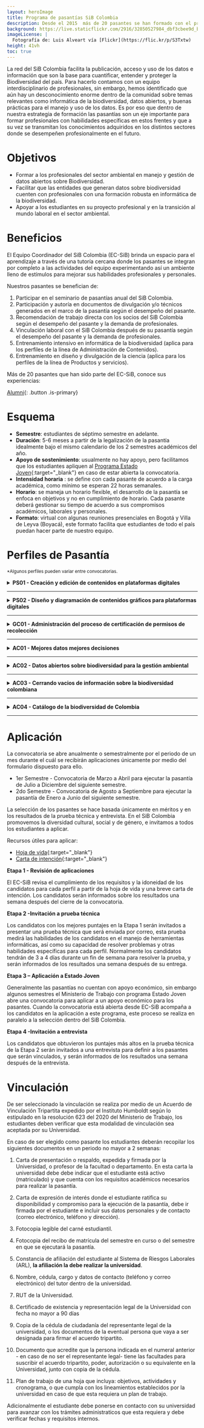 ```yaml
---
layout: heroImage
title: Programa de pasantías SiB Colombia
description: Desde el 2015  más de 20 pasantes se han formado con el programa de pasantías.
background: https://live.staticflickr.com/2916/32850527984_dbf3cbee9d_b.jpg
imageLicense: |
  Fotografía de: Luis Alveart vía [Flickr](https://flic.kr/p/S3Txtw) 
height: 41vh
toc: true
---
```


La red del SiB Colombia facilita la publicación, acceso y uso de los datos e información que son la base para cuantificar, entender y proteger la Biodiversidad del país. Para hacerlo contamos con un equipo interdisciplinario de profesionales, sin embargo, hemos identificado que aún hay un desconocimiento enorme dentro de la comunidad sobre temas relevantes como informática de la biodiversidad, datos abiertos, y buenas prácticas para el manejo y uso de los datos. Es por eso que dentro de nuestra estrategia de formación las pasantías son un eje importante para formar profesionales con habilidades específicas en estos frentes y que a su vez se transmitan los conocimientos adquiridos en los distintos sectores donde se desempeñen profesionalmente en el futuro.


# Objetivos

* Formar a los profesionales del sector ambiental en manejo y gestión de datos abiertos sobre Biodiversidad.
* Facilitar que las entidades que generan datos  sobre biodiversidad cuenten con profesionales con una formación robusta en informática de la biodiversidad.
* Apoyar a los estudiantes en su proyecto profesional y en la transición al mundo laboral en el sector ambiental.


# Beneficios

El Equipo Coordinador del SiB Colombia (EC-SiB) brinda un espacio para el aprendizaje a través de una tutoría cercana donde los pasantes se integran por completo a las actividades del equipo experimentando así un ambiente lleno de estímulos para mejorar sus habilidades profesionales y personales.

Nuestros pasantes se benefician de:

1. Participar en el seminario de pasantías anual del SiB Colombia.
2. Participación y autoría en documentos de divulgación y/o técnicos generados en el marco de la pasantía según el desempeño del pasante.
3. Recomendación de trabajo directa con los socios del SiB Colombia según el desempeño del pasante y la demanda de profesionales.
4. Vinculación laboral con el SiB Colombia después de su pasantía según el desempeño del pasante y la demanda de profesionales.
5. Entrenamiento intensivo en informática de la biodiversidad (aplica para los perfiles de la línea de Administración de Contenidos).
6. Entrenamiento en diseño y divulgación de la ciencia (aplica para los perfiles de la línea de Productos y servicios).

Más de 20 pasantes que han sido parte del EC-SiB, conoce sus experiencias:

[Alumni](/comunidad/formacion/alumni){: .button .is-primary}

# Esquema

- **Semestre**: estudiantes de séptimo semestre en adelante.
- **Duración**: 5-6 meses a partir de la legalización de la pasantía idealmente bajo el mismo calendario de los 2 semestres académicos del año.
- **Apoyo de sostenimiento**: usualmente no hay apoyo, pero facilitamos que los estudiantes apliquen al [Programa Estado Joven](https://www.mintrabajo.gov.co/empleo-y-pensiones/movilidad-y-formacion/estado-joven){:target="_blank"} en caso de estar abierta la convocatoria.
- **Intensidad horaria** : se define con cada pasante de acuerdo a la carga académica, como mínimo se esperan 22 horas semanales.
- **Horario**: se maneja un horario flexible, el desarrollo de la pasantía se enfoca en objetivos y no en cumplimiento de horario. Cada pasante deberá gestionar su tiempo de acuerdo a sus compromisos académicos, laborales y personales.
- **Formato**: virtual con algunas reuniones presenciales en Bogotá y Villa de Leyva (Boyacá), este formato facilita que estudiantes de todo el país puedan hacer parte de nuestro equipo.

# Perfiles de Pasantía
<sub>*Algunos perfiles pueden variar entre convocatorias.</sub>


<details>
    <summary markdown="span"><B>PS01 - Creación y edición de contenidos en plataformas digitales</B></summary>
    
<br>
<p>
[Andrés, revisar y complementar] Esta pasantía busca la elaboración de  contenidos textuales, gráficos o audiovisuales de divulgación, que apoyen la publicación, acceso y uso de datos abiertos sobre biodiversidad.
</p>
  
<ul>
  <li><b>Carreras</b>: periodismo, literatura, comunicación social, comunicación o producción audiovisual, diseño gráfico, artes visuales y afines.</li>
  <li><b>Habilidades</b>: manejo plataforma adobe, redes sociales, páginas web y aplicativos móviles.</li>
  <li><b>Idiomas</b>: manejo básico-intermedio de Inglés.</li>
</ul>
  
<p>
<b>Actividades</b>:
<ul>
  <li>Crear, maquetar, preparar, editar y optimizar publicaciones en distintos canales digitales (web, blog y redes sociales).</li>
  <li>Añadir.</li>
  <li>Añadir.</li>
</ul>
</p>
  
</details>

___

<details>
    <summary markdown="span"><B>PS02 - Diseño y diagramación de contenidos gráficos para plataformas digitales</B></summary>
    
<br>
<p>
[Andrés, revisar y complementar] Esta pasantía busca el diseño e implementar estrategias de divulgación científica sobre la publicación, acceso y uso de datos abiertos sobre biodiversidad.
</p>
  
<ul>
  <li><b>Carreras</b>: diseño Gráfico, diseño Industrial, diseño interactivo, artes visuales, animación.</li>
  <li><b>Habilidades</b>: diagramación y diseño gráfico, teoría del color, manejo plataforma adobe </li>
  <li><b>Idiomas</b>: manejo básico-intermedio de Inglés.</li>
</ul>
  
<p>
<b>Actividades</b>:
<ul>
  <li>Añadir</li>
  <li>Añadir.</li>
  <li>Añadir</li>
  
  
</ul>
</p>
  
</details>

___

<details>
    <summary markdown="span"><B>GC01 - Administración del proceso de certificación de permisos de recolección </B></summary>
    
<br>
<p>
[Jeimmy, revisar y complementar] Esta pasantía se enmarca en la normativa ambiental del país (decretos 1376 y 3016 de 2013, hoy compilados en el <a href="https://www.funcionpublica.gov.co/eva/gestornormativo/norma.php?i=78153" target="_blank"> decreto 1076 de 2015</a>) que regula la recolección de especímenes; y busca apoyar a los  los titulares de permisos en el proceso de reporte de datos al SiB Colombia y al uso de la plataforma de generación de certificados CR-SiB.
</p>
  
<ul>
  <li><b>Carreras</b>: administración ambiental, biología, ecología y afines .</li>
  <li><b>Habilidades</b>: buenas comunicaciones interpersonales, comunicación verbal y escrita, empatía, resolución de problemas. </li>
  <li><b>Idiomas</b>: manejo básico-intermedio de Inglés.</li>
</ul>
  
<p>
<b>Actividades</b>:
<ul>
  <li>Prestar orientación a los usuarios de la plataforma CR-SiB</li>
  <li>Documentación y resoluciñon de pregutnas frecuentes del procedimeinto asociado a CR-SiB</li>
  <li>Añadir</li>
  
  
</ul>
</p>
  
</details>

___

<details>
    <summary markdown="span"><B>AC01 - Mejores datos mejores decisiones</B></summary>
    
<br>
<p>
Esta pasantía se enmarca en la temática de <b>Informática de la Biodiversidad</b> y busca realizar una <b>revisión retrospectiva de calidad</b>  de los datos sobre biodiversidad publicados a través del SiB Colombia con el objetivo de hacer actualizaciones y ajustes que aumenten el potencial de uso de estos datos, permitiendo así que estos sirvan para apoyar procesos de investigación, educación y la toma de decisiones.
</p>


<ul>
  <li><b>Carreras</b>: biología, ecología y afines.</li>
  <li><b>Habilidades</b>: uso de herramientas informáticas y de programación (excel, R, python, otros), buena redacción, creatividad para la resolución de problemas.</li>
  <li><b>Idiomas</b>: manejo básico-intermedio de Inglés.</li>
</ul> 
  
<p>
<b>Actividades</b>:
<ul>
  <li>Administrar e integrar datos e información sobre biodiversidad a través de diferentes herramientas de publicación en línea.</li>
  <li>Implementar herramientas informáticas para la validación, limpieza y mejora de la calidad de datos sobre biodiversidad. </li>
  <li>Participar en los procesos de publicación y el acceso libre a datos e información sobre biodiversidad.</li>
</ul> 
</p>


</details>

___

<details>
    <summary markdown="span"><B>AC02 - Datos abiertos sobre biodiversidad para la gestión ambiental</B></summary>
    
<br>
<p>
Esta pasantía se enmarca en la normativa ambiental del país (decretos 1376 y 3016 de 2013, hoy compilados en el <a href="https://www.funcionpublica.gov.co/eva/gestornormativo/norma.php?i=78153" target="_blank"> decreto 1076 de 2015</a>) que regula la recolección de especímenes; y busca facilitar que los datos sobre biodiversidad generados bajo esta normativa se transformen en una herramienta de conocimiento más allá de los obligaciones legales y que a su ves les permita a los publicadores recibir crédito académido y demás beneficios asociados a la publciación a través del SiB Colombia.
</p>
  
<ul>
  <li><b>Carreras</b>: biología, ingeniería ambiental y afines.</li>
  <li><b>Habilidades</b>: uso de herramientas informáticas y de programación (excel, R, python, otros), buena redacción, conocimientos sobre gestión ambiental,creatividad para la resolución de problemas.</li>
  <li><b>Idiomas</b>: manejo básico-intermedio de Inglés.</li>
</ul>
  
<p>
<b>Actividades</b>:
  
<ul>
 <li>Administrar e integrar datos e información sobre biodiversidad asociados a diferentes permisos de recolección, facilitando el cumplimiento de la normativa ambiental.</li>
 <li>Generación de inventarios de los datos asociados a los permisos de recolección usando el lenguaje de programación de python.</li>
 <li>Implementar herramientas informáticas para la validación, limpieza y mejora de la calidad de datos sobre biodiversidad. </li>
 <li>Migrar datos sobre biodiversidad asociados a la normativa para que tengan mayor visibilidad y potencial de uso.</li>
</ul>
</p> 



</details>

___

<details>
    <summary markdown="span"><B>AC03 - Cerrando vacios de información sobre la biodiversidad colombiana</B></summary>
    
<br>
<p>
Esta pasantía busca facilitar la publicación de datos de diferentes grupos biológicos, zonas geográficas  o temáticas para los cuales existe muy poca o ningun tipo de información publicada de manera libre y gratuita. En cada convocatoria identificamos un aliado estratégico para trabajar sobre sus datos y asegurar que estos sean publicados con la mejor calidad posible. A la fecha hemos trabajado de la mano con la <a href="https://www.gbif.org/dataset/9f99a46b-d812-45a2-b51a-3f48f65357b5" target="_blank">Pontificia Universidad Javeriana</a> facilitando la publicación de datos de colecciones biológicas de microoganismos y con el <a href="https://obis.org/node/d2f71b1b-9138-4aba-ad8f-8327ac3d041e" target="_blank">INVEMAR</a> para la publicación de datos marino-costeros.
</p>
  
<ul>
  <li><b>Carreras</b>: biología, ecología y afines.</li>
  <li><b>Habilidades</b>: uso de herramientas informáticas y de programación (excel, R, python, otros), buena redacción, conocimientos sobre gestión ambiental,creatividad para la resolución de problemas.</li>
  <li><b>Idiomas</b>: manejo básico-intermedio de Inglés.</li>
</ul>
 
<p>
<b>Actividades</b>:
<ul>
  <li>Generación de perfiles para la publicación de un tipo de datos o fuente específica.</li>
  <li>Administrar e integrar datos e información sobre biodiversidad a través de diferentes herramientas de publicación en línea</li>
  <li>Implementar herramientas informáticas para la validación, limpieza y mejora de la calidad de datos sobre biodiversidad. </li>
  <li>Participar en los procesos de publicación y el acceso libre a datos e información sobre biodiversidad.</li>
</ul>
</p>
  
</details>

___

<details>
    <summary markdown="span"><B>AC04 - Catálogo de la biodiversidad de Colombia</B></summary>
    
<br>
<p>
Esta pasantía busca facilitar la publicación de datos de diferentes grupos biológicos, zonas geográficas  o temáticas para los cuales existe muy poca o ningun tipo de información publicada de manera libre y gratuita. En cada convocatoria identificamos un aliado estratégico para trabajar sobre sus datos y asegurar que estos sean publicados con la mejor calidad posible. A la fecha hemos trabajado de la mano con la <a href="https://www.gbif.org/dataset/9f99a46b-d812-45a2-b51a-3f48f65357b5" target="_blank">Pontificia Universidad Javeriana</a> facilitando la publicación de datos de colecciones biológicas de microoganismos y con el <a href="https://obis.org/node/d2f71b1b-9138-4aba-ad8f-8327ac3d041e" target="_blank">INVEMAR</a> para la publicación de datos marino-costeros.
</p>
  
<ul>
  <li><b>Carreras</b>: biología, ecología, ingeniería forestal, y afines.</li>
  <li><b>Habilidades</b>: buena redacción, coprensión lectora, recopilación bibliográfica, uso de gestores bibliográficos</li>
  <li><b>Idiomas</b>: manejo básico-intermedio de Inglés.</li>
</ul>
 
<p>
<b>Actividades</b>:
<ul>
  <li>Apoyar la administración de los contenidos del catálogo de la biodiversidad de Colombia.</li>
  <li>Curar y mejorar las fichas existentes.</li>
  <li>Generar nuevas fichas de temáticas o grupos con vacios de información. </li>
  <li>Generar nuevas fichas de interes y autoría del pasante.</li>
</ul>
</p>
  
</details>

___
# Aplicación

La convocatoria se abre  anualmente o semestralmente por el periodo de un mes durante el cuál se recibirán aplicaciones únicamente por medio del formulario dispuesto para ello.
  
  - 1er Semestre -  Convocatoria de Marzo a Abril para ejecutar la pasantía de Julio a Diciembre del siguiente semestre.
  - 2do Semestre -  Convocatoria de Agosto a Septiembre para ejecutar la pasantía de Enero a Junio del siguiente semestre.

La selección de los pasantes se hace basada únicamente en méritos y en los resultados de la prueba técnica y entrevista. En el SiB Colombia promovemos la diversidad cultural, social y de género, e invitamos a todos los estudiantes a aplicar.

  Recursos útiles para aplicar:
  * [Hoja de vida](https://leo.uniandes.edu.co/index.php?option=com_content&view=article&id=101:hoja-de-vida&catid=76&Itemid=169){:target="_blank"}
  * [Carta de intención](https://leo.uniandes.edu.co/index.php?option=com_content&view=article&id=133:guia-para-la-elaboracion-de-cartas-de-presentacion-o-cover-letters&catid=76&Itemid=169){:target="_blank"}


**Etapa 1 - Revisión de aplicaciones**

  El EC-SiB revisa el cumplimiento de los requisitos y la idoneidad de los candidatos para cada perfil a partir de la hoja de vida y una breve carta de intención. 
  Los candidatos serán informados sobre los resultados una semana después del cierre de la convocatoria.
  
**Etapa 2 -Invitación a prueba técnica** 

  Los candidatos  con los mejores puntajes en la Etapa 1 serán invitados a presentar una prueba técnica que será enviada por correo, esta prueba medirá las
  habilidades de los candidatos en el manejo de herramientas informáticas, así como su capacidad de resolver problemas y otras habilidades específicas para cada
  perfil. 
  Normalmente los candidatos tendrán de 3 a 4 días durante un fin de semana para resolver la prueba, y serán informados de los resultados una semana después de su entrega. 

**Etapa 3 – Aplicación a Estado Joven**

 Generalmente las pasantías no cuentan con apoyo económico, sin embargo algunos semestres el Ministerio de Trabajo con programa Estado Joven abre una convocatoria para aplicar a un apoyo económico para los pasantes.
 Cuando la convocatoria está abierta desde EC-SiB acompaña a los candidatos en la aplicación a este programa, este proceso se realiza en paralelo a la selección dentro del SiB Colombia.

**Etapa 4 -Invitación a entrevista** 

Los candidatos que obtuvieron los puntajes más altos en la prueba técnica de la Etapa 2 serán invitados a una entrevista para definir a los pasantes que serán vinculados, y serán informados de los resultados una semana después de la entrevista.
  

# Vinculación

De ser seleccionado la vinculación se realiza por medio de un Acuerdo de Vinculación Tripartita expedido por el Instituto Humboldt según lo estipulado en la resolución 623 del 2020 del Ministerio de Trabajo, los estudiantes deben verificar que esta modalidad de vinculación sea aceptada por su Universidad.

En caso de ser elegido como pasante los estudiantes deberán recopilar los siguientes documentos en un periodo no mayor a 2 semanas:


1. Carta de presentación o respaldo, expedida y firmada por la Universidad, o profesor de la facultad o departamento. En esta carta la universidad debe debe indicar que el estudiante está activo (matriculado) y que cuenta con los requisitos académicos necesarios para realizar la pasantía.

2. Carta de expresión de interés donde el estudiante ratifica su disponibilidad y compromiso para la ejecución de la pasantía, debe ir firmada por el estudiante e incluir sus datos personales y de contacto (correo electrónico, teléfono y dirección).

3. Fotocopia legible del carné estudiantil.

4. Fotocopia del recibo de matrícula del semestre en curso o del semestre en que se ejecutará la pasantía.

5. Constancia de afiliación del estudiante al Sistema de Riesgos Laborales (ARL), **la afiliación la debe realizar la universidad**.

6. Nombre, cédula, cargo y datos de contacto (teléfono y correo electrónico) del tutor dentro de la universidad.

7. RUT de la Universidad.

8. Certificado de existencia y representación legal de la Universidad con fecha no mayor a 90 días

9. Copia de la cédula de ciudadanía del representante legal de la universidad, o los documentos de la eventual persona que vaya a ser designada para firmar el acuerdo tripartito.

11. Documento que acredite que la persona indicada en el numeral anterior - en caso de no ser el representante legal- tiene las facultades para suscribir el acuerdo tripartito, poder, autorización o su equivalente en la Universidad, junto con copia de la cédula.

12. Plan de trabajo de una hoja que incluya: objetivos, actividades y cronograma, o que cumpla con los lineamientos establecidos por la universidad en caso de que esta requiera un plan de trabajo.

Adicionalmente el estudiante debe ponerse en contacto con su universidad para avanzar con los trámites administraticos que esta requiera y debe verificar fechas y requisitos internos.

